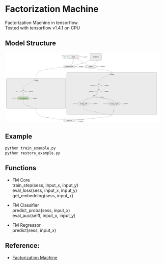 # Factorization Machine
Factorization Machine in tensorflow.  
Tested with tensorflow v1.4.1 on CPU

## Model Structure
![Model Structure](./graph.png) 

## Example
```
python train_example.py
python restore_example.py
```

## Functions
- FM Core  
  train_step(sess, input_x, input_y)  
  eval_loss(sess, input_x, input_y)  
  get_embedding(sess, input_x) 

- FM Classifier  
  predict_proba(sess, input_x)  
  eval_auc(selff, input_x, input_y)

- FM Regressor  
  predict(sess, input_x)


## Reference:
- [Factorization Machine](https://www.csie.ntu.edu.tw/~b97053/paper/Rendle2010FM.pdf)
